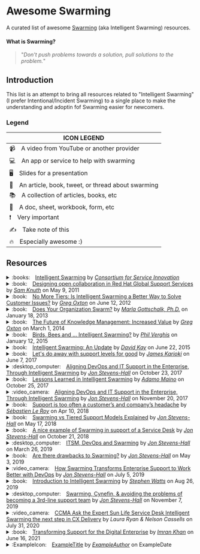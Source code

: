 # Awesome Swarming

A curated list of awesome [Swarming](https://www.serviceinnovation.org/intelligent-swarming/) (aka Intelligent Swarming) resources.

#### What is Swarming?
> "*Don't push problems towards a solution, pull solutions to the problem.*"

Introduction
------------

This list is an attempt to bring all resources related to "Intelligent Swarming" (I prefer Intentional/Incident Swarming) to a single place to make the understanding and adoptin fof Swarming easier for newcomers.

### Legend

| ICON LEGEND
| ---
| :video_camera: A video from YouTube or another provider
| :computer: An app or service to help with swarming
| :desktop_computer: Slides for a presentation
| :book: An article, book, tweet, or thread about swarming
| :books: A collection of articles, books, etc
| :memo: A doc, sheet, workbook, form, etc
| :exclamation: Very important
| :writing_hand: Take note of this
| :fire: Especially awesome :)

Resources
---------

<details>
  <summary>:books: <a href="https://www.serviceinnovation.org/intelligent-swarming/">Intelligent Swarming</a> by <a href="https://www.serviceinnovation.org/"><i>Consortium for Service Innovation</i></a></summary>
  
  ## CSI: Intelligent Swarming
  
  <table>
  <tr></tr>
  <tr>
    <th>Title</th>
    <td>Intelligent Swarming</td>
  </tr>
  <tr></tr>
  <tr>
    <th>Author</th>
    <td>Consoritum for Service Innovation</td>
  </tr>
  <tr></tr>
  <tr>
    <th>Date</th>
    <td>N/A</td>
  </tr>
  <tr></tr>
  <tr>
    <th>Link</th>
    <td>https://www.serviceinnovation.org/intelligent-swarming/</td>
  </tr>
  </table>
  
  CSI produce the most original content on Intelligent Swarming and is the de facto standard for understanding and implementing it at an organization.
  
  > "*Sometimes called collaboration on steroids, the Intelligent Swarming methodology is a new way to align resources to work. It involves removing the tiers of support and, when appropriate, calling on the collective expertise of a “swarm” of analysts.  Our initial experience with Intelligent Swarming is exceeding expectations in terms of improvement in operational efficiencies, employee engagement, and customer satisfaction and loyalty, and it brings with it a host of questions around practices and measurements.*" - Excerpt
  
  ---
</details>

<details>
  <summary>:book: <a href="https://www.managementexchange.com/story/designing-open-collab">Designing open collaboration in Red Hat Global Support Services</a> by <a href="https://twitter.com/samfw"><i>Sam Knuth</i></a> on May 9, 2011</summary>
  
  ## Designing open collaboration in Red Hat Global Support Services
  
  <table>
  <tr></tr>
  <tr>
    <th>Title</th>
    <td>Designing open collaboration in Red Hat Global Support Services</td>
  </tr>
  <tr></tr>
  <tr>
    <th>Author</th>
    <td>Sam Knuth</td>
  </tr>
  <tr></tr>
  <tr>
    <th>Date</th>
    <td>May 9, 2011</td>
  </tr>
  <tr></tr>
  <tr>
    <th>Link</th>
    <td>https://www.managementexchange.com/story/designing-open-collab</td>
  </tr>
  </table>
  
  > "*This is the story of how we changed the way we solve customer problems in Red Hat Global Support Services from the traditional “escalation model” to a new collaborative model based on a concept we call “intelligent swarming”. Since we couldn’t find anyone who had done this before, and there was no script to follow, this is also the story of how we used open collaboration and design thinking to develop the process itself.*"
  
  ---
</details>

<details>
  <summary>:book: <a href="https://www.thinkhdi.com/library/supportworld/2012/no-more-tiers.aspx">No More Tiers: Is Intelligent Swarming a Better Way to Solve Customer Issues?</a> by <a href="https://www.thekcsacademy.net/author/goxton/"><i>Greg Oxton</i></a> on June 12, 2012</summary>
  
  ## No More Tiers: Is Intelligent Swarming a Better Way to Solve Customer Issues?
  
  <table>
  <tr></tr>
  <tr>
    <th>Title</th>
    <td>No More Tiers: Is Intelligent Swarming a Better Way to Solve Customer Issues?</td>
  </tr>
  <tr></tr>
  <tr>
    <th>Author</th>
    <td>Greg Oxton</td>
  </tr>
  <tr></tr>
  <tr>
    <th>Date</th>
    <td>June 12, 2012</td>
  </tr>
  <tr></tr>
  <tr>
    <th>Link</th>
    <td>https://www.thinkhdi.com/library/supportworld/2012/no-more-tiers.aspx</td>
  </tr>
  </table>
  
  > "*Intelligent swarming is a dramatically different way to organize the support organization, challenging thirty years of accepted practice and structure in support. However, the early adopters of this model are seeing improvements in all key operational measures of support, including productivity, time to resolve, employee growth, and customer satisfaction. And while it is not appropriate for all support environments, swarming is most effective when solving new, complex problems. The goal is to get the right people working on new issues, together, and as quickly as possible. Intelligent swarming facilitates the collaboration already happening between support agents and leads to faster and more creative resolutions.*"
  >
  > "*Let’s examine what is driving this change, how it works, where it applies, and why it can be a more efficient and effective way to deliver support.*"
  
  ---
</details>

<details>
  <summary>:book: <a href="https://www.linkedin.com/pulse/20130118143727-128811924-does-your-organization-swarm/">Does Your Organization Swarm?</a> by <a href="https://www.linkedin.com/in/marlagottschalk/"><i>Marla Gottschalk, Ph.D.</i></a> on January 18, 2013</summary>
  
  ## Does Your Organization Swarm?
  
  <table>
  <tr></tr>
  <tr>
    <th>Title</th>
    <td>Does Your Organization Swarm?</td>
  </tr>
  <tr></tr>
  <tr>
    <th>Author</th>
    <td>Marla Gottschalk, Ph.D.</td>
  </tr>
  <tr></tr>
  <tr>
    <th>Date</th>
    <td>January 18, 2013</td>
  </tr>
  <tr></tr>
  <tr>
    <th>Link</th>
    <td>https://www.linkedin.com/pulse/20130118143727-128811924-does-your-organization-swarm/</td>
  </tr>
  </table>
  
  > "*Developing an ability to swarm is just as much an orientation toward the work itself — as it is a problem solving technique. Swarming would require needed talent and skills to flow quickly toward projects, as it capitalizes upon an agile culture and a fluid talent stream. This requires a modern view of organizational boundaries and talent utilization. There are challenges to swarming — and the process may not prove appropriate for all organizations. However, it may be an interesting option to consider.*"
  
  ---
</details>

<details>
  <summary>:book: <a href="https://www.thinkhdi.com/library/supportworld/2014/future-knowledge-mgmt">The Future of Knowledge Management: Increased Value</a> by <a href="https://www.thekcsacademy.net/author/goxton/"><i>Greg Oxton</i></a> on March 1, 2014</summary>
  
  ## The Future of Knowledge Management: Increased Value
  
  <table>
  <tr></tr>
  <tr>
    <th>Title</th>
    <td>The Future of Knowledge Management: Increased Value</td>
  </tr>
  <tr></tr>
  <tr>
    <th>Author</th>
    <td>Greg Oxton</td>
  </tr>
  <tr></tr>
  <tr>
    <th>Date</th>
    <td>March 1, 2014</td>
  </tr>
  <tr></tr>
  <tr>
    <th>Link</th>
    <td>https://www.thinkhdi.com/library/supportworld/2014/future-knowledge-mgmt</td>
  </tr>
  </table>
  
  > "*Intelligent swarming entails restructuring the support organization by doing away with support tiers and replacing escalations and inefficient hand-offs with collaboration. The goal is to get the person who’s most likely to be able to solve an issue working on it at the first touch, whether that person’s a specialist or a generalist. A generalist may even collaborate with a specialist to resolve an issue.*"
  >
  > "*Early adopters of the intelligent swarming model have seen dramatic improvements in skills development, employee morale, and operational efficiency. Most importantly, their customers love it! These organizations have also found that not all incidents require collaboration between multiple support professionals; only 20–35 percent of the incidents closed in these environments require collaboration.*"
  
  ---
</details>

<details>
  <summary>:book: <a href="https://www.linkedin.com/pulse/birds-bees-intelligent-swarming-phil-verghis/">Birds, Bees and ... Intelligent Swarming?</a> by <a href="https://www.linkedin.com/in/philverghis/"><i>Phil Verghis</i></a> on January 12, 2015</summary>
  
  ## Birds, Bees and ... Intelligent Swarming?
  
  <table>
  <tr></tr>
  <tr>
    <th>Title</th>
    <td>Birds, Bees and ... Intelligent Swarming?</td>
  </tr>
  <tr></tr>
  <tr>
    <th>Author</th>
    <td>Phil Verghis</td>
  </tr>
  <tr></tr>
  <tr>
    <th>Date</th>
    <td>January 12, 2015 (slight updates Jan 2019)</td>
  </tr>
  <tr></tr>
  <tr>
    <th>Link</th>
    <td>https://www.linkedin.com/pulse/birds-bees-intelligent-swarming-phil-verghis/</td>
  </tr>
  </table>
  
  > "*In an intelligent swarming model, your silos are broken down and customer-facing teams are comprised of empowered, collaborative expert generalists. They understand the context of the customer and the business context of the organization they are part of, and they use their collective wisdom to work on resolving issues - with a 'one touch' model. There are no 'escalations' - just requests for help where people who have the context and ability to assist do assist -- regardless of 'level' or hierarchy.*"
  
  ---
</details>

<details>
  <summary>:book: <a href="https://www.dbkay.com/intelligent-swarming/intelligent-swarming-an-update">Intelligent Swarming: An Update</a> by <a href="https://www.dbkay.com/author/dbkay"><i>David Kay</i></a> on June 22, 2015</summary>
  
  ## Intelligent Swarming: An Update
  
  <table>
  <tr></tr>
  <tr>
    <th>Title</th>
    <td>Intelligent Swarming: An Update</td>
  </tr>
  <tr></tr>
  <tr>
    <th>Author</th>
    <td>David Kay</td>
  </tr>
  <tr></tr>
  <tr>
    <th>Date</th>
    <td>June 22, 2015</td>
  </tr>
  <tr></tr>
  <tr>
    <th>Link</th>
    <td>https://www.dbkay.com/intelligent-swarming/intelligent-swarming-an-update</td>
  </tr>
  </table>
  
  > "*First, let me back up and define intelligent swarming. It’s a way of doing support that replaces tiers (or levels) and escalations with a flat organization arranged into skill groups. The case owner owns the case to resolution (a practice sometimes called “touch and hold.”) If the case owner needs help, he or she can request it. Or, if someone else thinks they have the right skills to help, they volunteer to help. Laid out that way, it’s a pretty simple idea, but one with profound implications.*"
  >
  > "*Here’s what I learned...*"
  
  ---
</details>

<details>
  <summary>:book: <a href="https://www.linkedin.com/pulse/lets-do-away-support-levels-good-james-karioki/">Let's do away with support levels for good</a> by <a href="https://www.linkedin.com/in/jskarioki/"><i>James Karioki</i></a> on June 7, 2017</summary>
  
  ## Let's do away with support levels for good
  
  <table>
  <tr></tr>
  <tr>
    <th>Title</th>
    <td>Let's do away with support levels for good</td>
  </tr>
  <tr></tr>
  <tr>
    <th>Author</th>
    <td>James Karioki</td>
  </tr>
  <tr></tr>
  <tr>
    <th>Date</th>
    <td>June 7, 2017</td>
  </tr>
  <tr></tr>
  <tr>
    <th>Link</th>
    <td>https://www.linkedin.com/pulse/lets-do-away-support-levels-good-james-karioki/</td>
  </tr>
  </table>
  
  > "*Customers typically need answers fast. They do not want to explain the problem all over again and they do not want steps that have already been tried unsuccessfully before to be tried again. The solution is to ensure that such problems are solved by collaboration instead of escalation. By working closely with other experts and ensuring updates are shared with the customer by the expert and in the presence of the other team members, firstly, the problem gets solved quickly. Secondly, the other team members gain knowledge, which they can then utilize the next time a similar problem occurs.*"
  
  ---
</details>

<details>
  <summary>:desktop_computer: <a href="https://www.slideshare.net/JonHall7/devopsdays-edinburgh-2017-ignite-talk-swarming">Aligning DevOps and IT Support in the Enterprise, Through Intelligent Swarming</a> by <a href="https://twitter.com/JonStevensHall"><i>Jon Stevens-Hall</i></a> on October 23, 2017</summary>
  
  ## Aligning DevOps and IT Support in the Enterprise, Through Intelligent Swarming
  
  <table>
  <tr></tr>
  <tr>
    <th>Title</th>
    <td>Aligning DevOps and IT Support in the Enterprise, Through Intelligent Swarming</td>
  </tr>
  <tr></tr>
  <tr>
    <th>Author</th>
    <td>Jon Stevens-Hall</td>
  </tr>
  <tr></tr>
  <tr>
    <th>Date</th>
    <td>October 23, 2017</td>
  </tr>
  <tr></tr>
  <tr>
    <th>Link</th>
    <td>https://www.slideshare.net/JonHall7/devopsdays-edinburgh-2017-ignite-talk-swarming</td>
  </tr>
  </table>
  
  > "*As enterprises transform around software-led innovation, DevOps teams start to need to deal with customer support at scale, while IT Service Management needs to adapt to a new, fast-moving reality of increased developer autonomy and collaboration. One significant challenge is that ubiquitous multi-tiered structure of support team organisation, which, this presentation argues, is fundamentally incompatible with the DevOps philosophy. We propose its replacement with Swarming, a methodology that harnesses and enables the benefits of DevOps, while doing so on an Enterprise support scale.*"
  
  ---
</details>

<details>
  <summary>:book: <a href="https://www.linkedin.com/pulse/lessons-learned-intelligent-swarming-adam-maino/">Lessons Learned in Intelligent Swarming</a> by <a href="https://www.linkedin.com/in/adamomaino/"><i>Adamo Maino</i></a> on October 25, 2017</summary>
  
  ## Lessons Learned in Intelligent Swarming
  
  <table>
  <tr></tr>
  <tr>
    <th>Title</th>
    <td>Lessons Learned in Intelligent Swarming</td>
  </tr>
  <tr></tr>
  <tr>
    <th>Author</th>
    <td>Adamo Maino</td>
  </tr>
  <tr></tr>
  <tr>
    <th>Date</th>
    <td>October 25, 2017</td>
  </tr>
  <tr></tr>
  <tr>
    <th>Link</th>
    <td>https://www.linkedin.com/pulse/lessons-learned-intelligent-swarming-adam-maino/</td>
  </tr>
  </table>
  
  > "*When my Director and I first had a conversation about Intelligent Swarming it went a little like this...*"
  
  ---
</details>

<details>
  <summary>:video_camera: <a href="https://youtu.be/r_tUa4oBo4o">Aligning DevOps and IT Support in the Enterprise, Through Intelligent Swarming</a> by <a href="https://twitter.com/JonStevensHall"><i>Jon Stevens-Hall</i></a> on November 20, 2017</summary>
  
  ## Aligning DevOps and IT Support in the Enterprise, Through Intelligent Swarming
  
  <table>
  <tr></tr>
  <tr>
    <th>Title</th>
    <td>Aligning DevOps and IT Support in the Enterprise, Through Intelligent Swarming</td>
  </tr>
  <tr></tr>
  <tr>
    <th>Author</th>
    <td>Jon Stevens-Hall</td>
  </tr>
  <tr></tr>
  <tr>
    <th>Date</th>
    <td>November 20, 2017</td>
  </tr>
  <tr></tr>
  <tr>
    <th>Link</th>
    <td>https://youtu.be/r_tUa4oBo4o</td>
  </tr>
  </table>
  
  > "*As enterprises transform around software-led innovation, DevOps teams start to need to deal with customer support at scale, while IT Service Management needs to adapt to a new, fast-moving reality of increased developer autonomy and collaboration. One significant challenge is that ubiquitous multi-tiered structure of support team organisation, which, this presentation argues, is fundamentally incompatible with the DevOps philosophy. We propose its replacement with Swarming, a methodology that harnesses and enables the benefits of DevOps, while doing so on an Enterprise support scale.*"
  
  ---
</details>

<details>
  <summary>:book: <a href="https://blog.serenacapital.com/its-time-to-switch-from-basic-technical-support-to-intelligent-swarming-4ebb58768b">Support is too often a customer’s and company’s headache</a> by <a href="https://twitter.com/sebastienle_roy"><i>Sébastien Le Roy</i></a> on Apr 10, 2018</summary>
  
  ## Support is too often a customer’s and company’s headache
  
  <table>
  <tr></tr>
  <tr>
    <th>Title</th>
    <td>Support is too often a customer’s and company’s headache</td>
  </tr>
  <tr></tr>
  <tr>
    <th>Author</th>
    <td>Sébastien Le Roy</td>
  </tr>
  <tr></tr>
  <tr>
    <th>Date</th>
    <td>Apr 10, 2018</td>
  </tr>
  <tr></tr>
  <tr>
    <th>Link</th>
    <td>https://blog.serenacapital.com/its-time-to-switch-from-basic-technical-support-to-intelligent-swarming-4ebb58768b</td>
  </tr>
  </table>
  
  > "*Maintaining a good customer experience required something different. That’s why they decided to abandon the traditional support model to try a smarter and more efficient process.*
  > ...
  > *We are really glad to share with you some insights on their experience to switch from a traditional 3-level support to Intelligent Swarming, a smarter and more efficient process. Before starting, we would like to make it clear that we are talking about technical support, not generic support.*"
  
  ---
</details>

<details>
  <summary>:book: <a href="https://www.bmc.com/blogs/swarming-support-tiered-support-differences/">Swarming vs Tiered Support Models Explained</a> by <a href="https://twitter.com/JonStevensHall"><i>Jon Stevens-Hall</i></a> on May 17, 2018</summary>
  
  ## Swarming vs Tiered Support Models Explained
  
  <table>
  <tr></tr>
  <tr>
    <th>Title</th>
    <td>Swarming vs Tiered Support Models Explained</td>
  </tr>
  <tr></tr>
  <tr>
    <th>Author</th>
    <td>Jon Stevens-Hall</td>
  </tr>
  <tr></tr>
  <tr>
    <th>Date</th>
    <td>May 17, 2018</td>
  </tr>
  <tr></tr>
  <tr>
    <th>Link</th>
    <td>https://www.bmc.com/blogs/swarming-support-tiered-support-differences/</td>
  </tr>
  </table>
  
  > "*What is Swarming Support? It’s a reaction to the perceived shortcomings of a ubiquitous ITSM practice: [the tiered support model](https://www.bmc.com/blogs/support-levels-level-1-level-2-level-3/).*"
  
  ---
</details>

<details>
  <summary>:book: <a href="https://jonstevenshall.medium.com/a-nice-example-of-swarming-in-support-of-a-service-desk-7bdbe8e9890c">A nice example of Swarming in support of a Service Desk</a> by <a href="https://twitter.com/JonStevensHall"><i>Jon Stevens-Hall</i></a> on October 21, 2018</summary>
  
  ## A nice example of Swarming in support of a Service Desk
  
  <table>
  <tr></tr>
  <tr>
    <th>Title</th>
    <td>A nice example of Swarming in support of a Service Desk</td>
  </tr>
  <tr></tr>
  <tr>
    <th>Author</th>
    <td>Jon Stevens-Hall</td>
  </tr>
  <tr></tr>
  <tr>
    <th>Date</th>
    <td>October 21, 2018</td>
  </tr>
  <tr></tr>
  <tr>
    <th>Link</th>
    <td>https://jonstevenshall.medium.com/a-nice-example-of-swarming-in-support-of-a-service-desk-7bdbe8e9890c</td>
  </tr>
  </table>
  
  > "*This particular service desk has implemented an interesting type of swarming, which I had not seen before. The front-line support agents are permitted to put the customer "on hold" by asking them to wait for up to three minutes. While the conversation is paused from the point of view of the consumer, the support agent is able to join one of a set of open text chat "channels".*"
  
  ---
</details>

<details>
  <summary>:desktop_computer: <a href="https://www.servicedeskinstitute.com/wp-content/uploads/2019/04/Jon-Hall-Swarming-Devops-for-ITSM.pdf">ITSM, DevOps and Swarming</a> by <a href="https://twitter.com/JonStevensHall"><i>Jon Stevens-Hall</i></a> on March 26, 2019</summary>
  
  ## ITSM, DevOps and Swarming
  
  <table>
  <tr></tr>
  <tr>
    <th>Title</th>
    <td>ITSM, DevOps and Swarming</td>
  </tr>
  <tr></tr>
  <tr>
    <th>Author</th>
    <td>Jon Stevens-Hall</td>
  </tr>
  <tr></tr>
  <tr>
    <th>Date</th>
    <td>March 26, 2019</td>
  </tr>
  <tr></tr>
  <tr>
    <th>Link</th>
    <td>https://www.servicedeskinstitute.com/wp-content/uploads/2019/04/Jon-Hall-Swarming-Devops-for-ITSM.pdf</td>
  </tr>
  </table>
  
  > "*Swarming involves removing the tiers of support, and calling on the collective expertise of a "swarm" of analysts*"
  
  ---
</details>

<details>
  <summary>:book: <a href="https://medium.com/itrevolution/are-there-drawbacks-to-swarming-b42309e7541c">Are there drawbacks to Swarming?</a> by <a href="https://twitter.com/JonStevensHall"><i>Jon Stevens-Hall</i></a> on May 3, 2019</summary>
  
  ## Are there drawbacks to Swarming?
  
  <table>
  <tr></tr>
  <tr>
    <th>Title</th>
    <td>Are there drawbacks to Swarming?</td>
  </tr>
  <tr></tr>
  <tr>
    <th>Author</th>
    <td>Jon Stevens-Hall</td>
  </tr>
  <tr></tr>
  <tr>
    <th>Date</th>
    <td>May 3, 2019</td>
  </tr>
  <tr></tr>
  <tr>
    <th>Link</th>
    <td>https://medium.com/itrevolution/are-there-drawbacks-to-swarming-b42309e7541c</td>
  </tr>
  </table>
  
  > "*Where I have seen it implemented, Swarming has generally been considered a success. However, having promoted it so enthusiastically, it feels fair that I should share and explore some of the negative experiences and concerns that I have observed in, and discussed with, practitioners and advocates of Swarming.*"
  
  ---
</details>

<details>
  <summary>:video_camera: <a href="https://youtu.be/AS6DBiOM-3k">How Swarming Transforms Enterprise Support to Work Better with DevOps</a> by <a href="https://twitter.com/JonStevensHall"><i>Jon Stevens-Hall</i></a> on July 5, 2019</summary>
  
  ## How Swarming Transforms Enterprise Support to Work Better with DevOps
  
  <table>
  <tr></tr>
  <tr>
    <th>Title</th>
    <td>How Swarming Transforms Enterprise Support to Work Better with DevOps</td>
  </tr>
  <tr></tr>
  <tr>
    <th>Author</th>
    <td>Jon Stevens-Hall</td>
  </tr>
  <tr></tr>
  <tr>
    <th>Date</th>
    <td>July 5, 2019</td>
  </tr>
  <tr></tr>
  <tr>
    <th>Link</th>
    <td>https://youtu.be/AS6DBiOM-3k</td>
  </tr>
  </table>
  
  > "*This presentation explores the issues being encountered by DevOps teams as their output becomes more significant in enterprises, particularly where they are drawn into traditional support structures which often conflict with the principles of DevOps. We will discuss the ongoing emergence of Swarming as an alternative to 3-tier support structures, showing the latest examples from a diverse range of industries including software, telecommunications, and automotive.*"
  >
  > "*The presentation will show how Swarming enables smarter interaction between DevOps teams and established ITSM functions, and will show – using the Cynefin framework as an example - how Swarming enables provision of adaptive support for complex distributed systems in a way that tiered support can’t.*"

  ---
</details>

<details>
  <summary>:book: <a href="https://www.bmc.com/blogs/intelligent-swarming/">Introduction to Intelligent Swarming</a> by <a href="https://www.bmc.com/blogs/author/wattssw/"><i>Stephen Watts</i></a> on Aug 26, 2019</summary>
  
  ## Introduction to Intelligent Swarming
  
  <table>
  <tr></tr>
  <tr>
    <th>Title</th>
    <td>Introduction to Intelligent Swarming</td>
  </tr>
  <tr></tr>
  <tr>
    <th>Author</th>
    <td>Stephen Watts</td>
  </tr>
  <tr></tr>
  <tr>
    <th>Date</th>
    <td>August 26, 2019</td>
  </tr>
  <tr></tr>
  <tr>
    <th>Link</th>
    <td>https://www.bmc.com/blogs/intelligent-swarming/</td>
  </tr>
  </table>
  
  > "*Intelligent swarming is the idea that one support person will work on a trouble ticket from start to finish, without escalations. This means that the support person will seek the proper resource, working towards a resolution instead of escalating it to a higher level. This is potentially aggravating to customers who have become used to speedy resolutions. By not escalating, the person working towards the resolution “swarms” with other peers around a problem until that issue is resolved.*"
  
  ---
</details>

<details>
  <summary>:desktop_computer: <a href="https://www.slideshare.net/JonHall7/velocity19-berlin-swarming-cynefinand-avoiding-the-problems-of-becoming-a-thirdline-support-team">Swarming, Cynefin, & avoiding the problems of becoming a 3rd-line support team</a> by <a href="https://twitter.com/JonStevensHall"><i>Jon Stevens-Hall</i></a> on November 7, 2019</summary>
  
  ## Swarming, Cynefin, & avoiding the problems of becoming a 3rd-line support team
  
  <table>
  <tr></tr>
  <tr>
    <th>Title</th>
    <td>Swarming, Cynefin, & avoiding the problems of becoming a 3rd-line support team</td>
  </tr>
  <tr></tr>
  <tr>
    <th>Author</th>
    <td>Jon Stevens-Hall</td>
  </tr>
  <tr></tr>
  <tr>
    <th>Date</th>
    <td>November 7, 2019</td>
  </tr>
  <tr></tr>
  <tr>
    <th>Link</th>
    <td>https://www.slideshare.net/JonHall7/velocity19-berlin-swarming-cynefinand-avoiding-the-problems-of-becoming-a-thirdline-support-team</td>
  </tr>
  </table>
  
  > "*Discussion of Swarming and Cynefin as means to better align devops functions into enterprise support channels.*"
  
  ---
</details>

<details>
  <summary>:video_camera: <a href="https://youtu.be/3h5ME-NB0BM">CCMA Ask the Expert Sun Life Service Desk Intelligent Swarming the next step in CX Delivery</a> by <i>Laura Ryan & Nelson Cassells</i></a> on July 31, 2020</summary>
  
  ## CCMA Ask the Expert Sun Life Service Desk Intelligent Swarming the next step in CX Delivery
  
  <table>
  <tr></tr>
  <tr>
    <th>Title</th>
    <td>CCMA Ask the Expert Sun Life Service Desk Intelligent Swarming the next step in CX Delivery</td>
  </tr>
  <tr></tr>
  <tr>
    <th>Author</th>
    <td>Laura Ryan & Nelson Cassells</td>
  </tr>
  <tr></tr>
  <tr>
    <th>Date</th>
    <td>July 31, 2020</td>
  </tr>
  <tr></tr>
  <tr>
    <th>Link</th>
    <td>https://youtu.be/3h5ME-NB0BM</td>
  </tr>
  </table>
  
  > "*On this webinar Laura Ryan Associate Director of the Service Desk and Nelson Cassells Technical Support Services Senior Analyst will host a session on what Intelligent Swarming is and how the Sun Life Service Desk implemented & continued to grow Intelligent Swarming since January 2019.*
  > - *What is Intelligent Swarming?*
  > - *Benefits of Intelligent Swarming*
  > - *The growth of Intelligent Swarming during COVID-19*
  > - *Challenges of Intelligent Swarmin*
  > - *How we capture our Intelligent Swarming data*"
  
  ---
</details>

<details>
  <summary>:book: <a href="https://www.bmc.com/blogs/transforming-support-for-the-digital-enterprise/">Transforming Support for the Digital Enterprise</a> by <a href="https://www.bmc.com/blogs/author/imran_khan/"><i>Imran Khan</i></a> on June 16, 2021</summary>
  
  ## Transforming Support for the Digital Enterprise
  
  <table>
  <tr></tr>
  <tr>
    <th>Title</th>
    <td>Transforming Support for the Digital Enterprise</td>
  </tr>
  <tr></tr>
  <tr>
    <th>Author</th>
    <td>Imran Khan</td>
  </tr>
  <tr></tr>
  <tr>
    <th>Date</th>
    <td>June 16, 2021</td>
  </tr>
  <tr></tr>
  <tr>
    <th>Link</th>
    <td>https://www.bmc.com/blogs/transforming-support-for-the-digital-enterprise/</td>
  </tr>
  </table>
  
  > "*Traditional support is structured in tiers—typically Levels 1, 2, and 3. In this model, users contact the service desk, Level 1, where agents are skilled to handle routine issues, but not much more. To reach in-depth expertise, you have to wait for Levels 2 and 3, but you have to go through Level 1 first. The new SaaS model makes the most experienced and skilled agents the first point of contact for end users by leveraging three key elements:*
  > - *Dispatch swarming*
  > - *Automation*
  > - *Self-help*"
  
  ---
</details>

<details>
  <summary>:ExampleIcon: <a href="ExampleResourceLink">ExampleTitle</a> by <a href="ExampleAuthorLink"><i>ExampleAuthor</i></a> on ExampleDate</summary>
  
  ## ExampleTitle
  
  <table>
  <tr></tr>
  <tr>
    <th>Title</th>
    <td>ExampleTitle</td>
  </tr>
  <tr></tr>
  <tr>
    <th>Author</th>
    <td>ExampleAuthor</td>
  </tr>
  <tr></tr>
  <tr>
    <th>Date</th>
    <td>ExampleDate</td>
  </tr>
  <tr></tr>
  <tr>
    <th>Link</th>
    <td>ExampleResourceLink</td>
  </tr>
  </table>
  
  ExampleDescription
  
  > "*ExampleExcerpt*"
  
  ---
</details>

